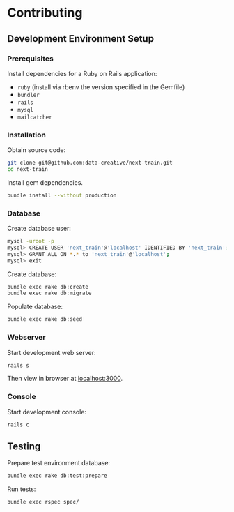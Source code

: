 # Contributing

## Development Environment Setup

### Prerequisites

Install dependencies for a Ruby on Rails application:

 + `ruby` (install via rbenv the version specified in the Gemfile)
 + `bundler`
 + `rails`
 + `mysql`
 + `mailcatcher`

### Installation

Obtain source code:

```` sh
git clone git@github.com:data-creative/next-train.git
cd next-train
````

Install gem dependencies.

```` sh
bundle install --without production
````

### Database

Create database user:

```` sh
mysql -uroot -p
mysql> CREATE USER 'next_train'@'localhost' IDENTIFIED BY 'next_train';
mysql> GRANT ALL ON *.* to 'next_train'@'localhost';
mysql> exit
````

Create database:

```` sh
bundle exec rake db:create
bundle exec rake db:migrate
````

Populate database:

```` sh
bundle exec rake db:seed
````

### Webserver

Start development web server:

```` sh
rails s
````

Then view in browser at [localhost:3000](localhost:3000).

### Console

Start development console:

```` sh
rails c
````

## Testing

Prepare test environment database:

```` sh
bundle exec rake db:test:prepare
````

Run tests:

```` sh
bundle exec rspec spec/
````
